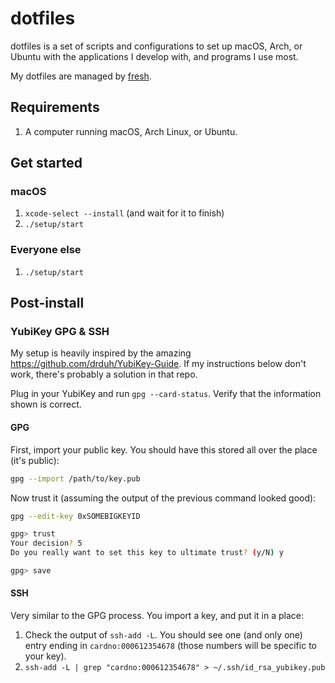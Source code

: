 # dotfiles

dotfiles is a set of scripts and configurations to set up macOS, Arch, or Ubuntu with the applications I develop with, and programs I use most.

My dotfiles are managed by [fresh](http://freshshell.com).

## Requirements

1. A computer running macOS, Arch Linux, or Ubuntu.

## Get started

### macOS

1. `xcode-select --install` (and wait for it to finish)
2. `./setup/start`

### Everyone else

1. `./setup/start`

## Post-install

### YubiKey GPG & SSH

My setup is heavily inspired by the amazing https://github.com/drduh/YubiKey-Guide. If my instructions below don't work, there's probably a solution in that repo.

Plug in your YubiKey and run `gpg --card-status`. Verify that the information shown is correct.

#### GPG

First, import your public key. You should have this stored all over the place (it's public):

```sh
gpg --import /path/to/key.pub
```

Now trust it (assuming the output of the previous command looked good):

```sh
gpg --edit-key 0xSOMEBIGKEYID

gpg> trust
Your decision? 5
Do you really want to set this key to ultimate trust? (y/N) y

gpg> save
```

#### SSH

Very similar to the GPG process. You import a key, and put it in a place:

1. Check the output of `ssh-add -L`. You should see one (and only one) entry ending in `cardno:000612354678` (those numbers will be specific to your key).
2. `ssh-add -L | grep "cardno:000612354678" > ~/.ssh/id_rsa_yubikey.pub`
